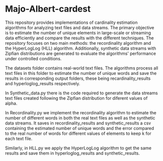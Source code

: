 # Majo-Albert-cardest
This repository provides implementations of cardinality estimation algorithms for analyzing text files and data streams. The primary objective is to estimate the number of unique elements in large-scale or streaming data efficiently and compare the results with the different techniques. The repository focuses on two main methods: the recordinality algorithm and the HyperLogLog (HLL) algorithm. Additionally, synthetic data streams with Zipfian distributions are generated to evaluate the algorithms' performance under controlled conditions.

The datasets folder contains real-world text files. The algorithms process all text files in this folder to estimate the number of unique words and save the results in corresponding output folders, these being recardinality_results and hyperloglog_results respectively.

In Synthetic_data.py there is the code required to generate the data streams text files created following the Zipfian distribution for diferent values of alpha.

In Recordinality.py we implement the recordinality algorithm to estimate the number of different words in both the real text files as well as the synthetic data streams. It saves in recordinality_results and synthetic_results a csv containing the estimated number of unique words and the error compared to the real number of words for different values of elements to keep k for each text file.

Similarly, in HLL.py we apply the HyperLogLog algorithm to get the same results and save them in hyperloglog_results and synthetic_results.
